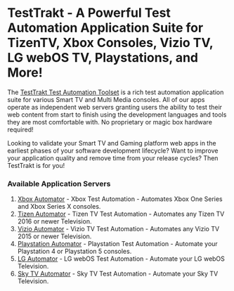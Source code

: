 # TestTrakt - A Powerful Test Automation Application Suite for TizenTV, Xbox Consoles, Vizio TV, LG webOS TV, Playstations, and More!

The [TestTrakt Test Automation Toolset](https://www.testtrakt.org) is a rich test automation application suite for various Smart TV and Multi Media consoles. All of our apps operate as independent web servers granting users the ability to test their web content from start to finish using the development languages and tools they are most comfortable with. No proprietary or magic box hardware required!

Looking to validate your Smart TV and Gaming platform web apps in the earliest phases of your software development lifecycle? Want to improve your application quality and remove time from your release cycles? Then TestTrakt is for you!

### Available Application Servers
1. [Xbox Automator](https://www.testtrakt.org/xbox-automator) - Xbox Test Automation - Automates Xbox One Series and Xbox Series X consoles.
2. [Tizen Automator](https://www.testtrakt.org/tizen-automator) - Tizen TV Test Automation - Automates any Tizen TV 2016 or newer Television.
3. [Vizio Automator](https://www.testtrakt.org/vizio-automator) - Vizio TV Test Automation - Automates any Vizio TV 2015 or newer Television.
4. [Playstation Automator](https://www.testtrakt.org/playstation-automator) - Playstation Test Automation - Automate your Playstation 4 or Playstation 5 consoles.
5. [LG Automator](https://www.testtrakt.org/lg-automator) - LG webOS Test Automation - Automate your LG webOS Television.
6. [Sky TV Automator](https://www.testtrakt.org/sky-tv-automator) - Sky TV Test Automation - Automate your Sky TV Television.
